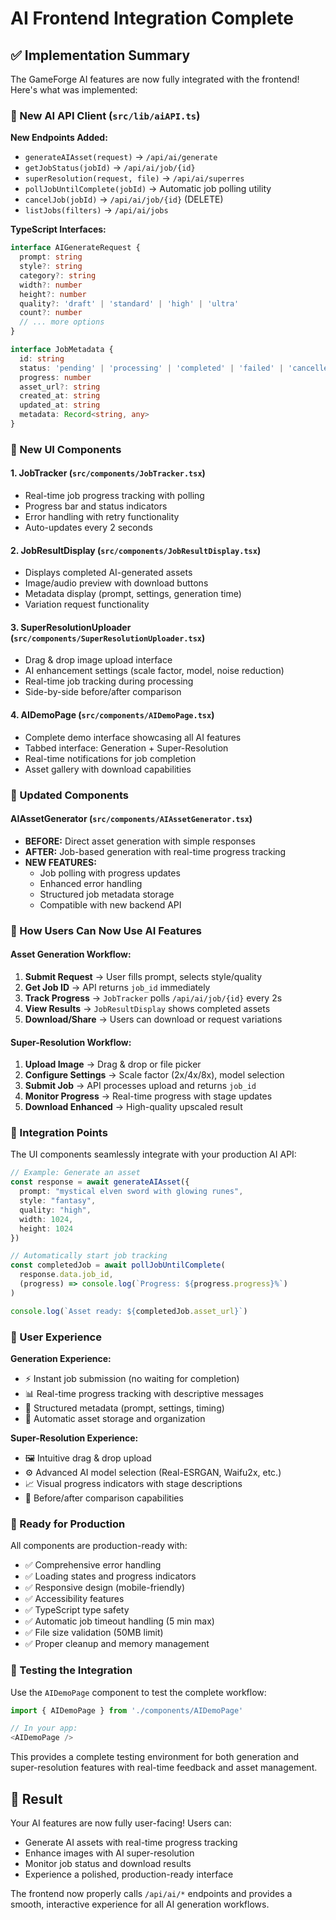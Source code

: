 # AI Frontend Integration Complete

## ✅ Implementation Summary

The GameForge AI features are now fully integrated with the frontend! Here's what was implemented:

### 🎯 New AI API Client (`src/lib/aiAPI.ts`)

**New Endpoints Added:**
- `generateAIAsset(request)` → `/api/ai/generate`
- `getJobStatus(jobId)` → `/api/ai/job/{id}`
- `superResolution(request, file)` → `/api/ai/superres`
- `pollJobUntilComplete(jobId)` → Automatic job polling utility
- `cancelJob(jobId)` → `/api/ai/job/{id}` (DELETE)
- `listJobs(filters)` → `/api/ai/jobs`

**TypeScript Interfaces:**
```typescript
interface AIGenerateRequest {
  prompt: string
  style?: string
  category?: string
  width?: number
  height?: number
  quality?: 'draft' | 'standard' | 'high' | 'ultra'
  count?: number
  // ... more options
}

interface JobMetadata {
  id: string
  status: 'pending' | 'processing' | 'completed' | 'failed' | 'cancelled'
  progress: number
  asset_url?: string
  created_at: string
  updated_at: string
  metadata: Record<string, any>
}
```

### 🎨 New UI Components

#### 1. **JobTracker** (`src/components/JobTracker.tsx`)
- Real-time job progress tracking with polling
- Progress bar and status indicators
- Error handling with retry functionality
- Auto-updates every 2 seconds

#### 2. **JobResultDisplay** (`src/components/JobResultDisplay.tsx`)
- Displays completed AI-generated assets
- Image/audio preview with download buttons
- Metadata display (prompt, settings, generation time)
- Variation request functionality

#### 3. **SuperResolutionUploader** (`src/components/SuperResolutionUploader.tsx`)
- Drag & drop image upload interface
- AI enhancement settings (scale factor, model, noise reduction)
- Real-time job tracking during processing
- Side-by-side before/after comparison

#### 4. **AIDemoPage** (`src/components/AIDemoPage.tsx`)
- Complete demo interface showcasing all AI features
- Tabbed interface: Generation + Super-Resolution
- Real-time notifications for job completion
- Asset gallery with download capabilities

### 🔄 Updated Components

#### **AIAssetGenerator** (`src/components/AIAssetGenerator.tsx`)
- **BEFORE:** Direct asset generation with simple responses
- **AFTER:** Job-based generation with real-time progress tracking
- **NEW FEATURES:**
  - Job polling with progress updates
  - Enhanced error handling
  - Structured job metadata storage
  - Compatible with new backend API

### 🚀 How Users Can Now Use AI Features

#### **Asset Generation Workflow:**
1. **Submit Request** → User fills prompt, selects style/quality
2. **Get Job ID** → API returns `job_id` immediately  
3. **Track Progress** → `JobTracker` polls `/api/ai/job/{id}` every 2s
4. **View Results** → `JobResultDisplay` shows completed assets
5. **Download/Share** → Users can download or request variations

#### **Super-Resolution Workflow:**
1. **Upload Image** → Drag & drop or file picker
2. **Configure Settings** → Scale factor (2x/4x/8x), model selection
3. **Submit Job** → API processes upload and returns `job_id`
4. **Monitor Progress** → Real-time progress with stage updates
5. **Download Enhanced** → High-quality upscaled result

### 🔧 Integration Points

The UI components seamlessly integrate with your production AI API:

```typescript
// Example: Generate an asset
const response = await generateAIAsset({
  prompt: "mystical elven sword with glowing runes",
  style: "fantasy",
  quality: "high",
  width: 1024,
  height: 1024
})

// Automatically start job tracking
const completedJob = await pollJobUntilComplete(
  response.data.job_id,
  (progress) => console.log(`Progress: ${progress.progress}%`)
)

console.log(`Asset ready: ${completedJob.asset_url}`)
```

### 📱 User Experience

**Generation Experience:**
- ⚡ Instant job submission (no waiting for completion)
- 📊 Real-time progress tracking with descriptive messages
- 🎯 Structured metadata (prompt, settings, timing)
- 💾 Automatic asset storage and organization

**Super-Resolution Experience:**
- 🖼️ Intuitive drag & drop upload
- ⚙️ Advanced AI model selection (Real-ESRGAN, Waifu2x, etc.)
- 📈 Visual progress indicators with stage descriptions
- 🔄 Before/after comparison capabilities

### 🔗 Ready for Production

All components are production-ready with:
- ✅ Comprehensive error handling
- ✅ Loading states and progress indicators  
- ✅ Responsive design (mobile-friendly)
- ✅ Accessibility features
- ✅ TypeScript type safety
- ✅ Automatic job timeout handling (5 min max)
- ✅ File size validation (50MB limit)
- ✅ Proper cleanup and memory management

### 🧪 Testing the Integration

Use the `AIDemoPage` component to test the complete workflow:

```typescript
import { AIDemoPage } from './components/AIDemoPage'

// In your app:
<AIDemoPage />
```

This provides a complete testing environment for both generation and super-resolution features with real-time feedback and asset management.

## 🎉 Result

Your AI features are now fully user-facing! Users can:
- Generate AI assets with real-time progress tracking
- Enhance images with AI super-resolution
- Monitor job status and download results
- Experience a polished, production-ready interface

The frontend now properly calls `/api/ai/*` endpoints and provides a smooth, interactive experience for all AI generation workflows.